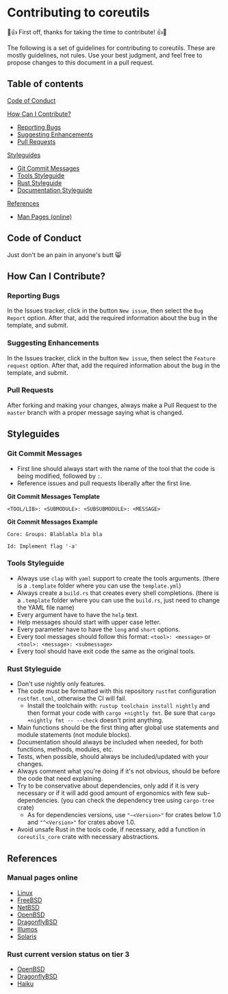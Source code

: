# Contributing to coreutils
🎉👍 First off, thanks for taking the time to contribute! 👍🎉

The following is a set of guidelines for contributing to coreutils. These are mostly guidelines, not rules. Use your best judgment, and feel free to propose changes to this document in a pull request.

## Table of contents

[Code of Conduct](#code-of-conduct)

[How Can I Contribute?](#how-can-i-contribute)
  * [Reporting Bugs](#reporting-bugs)
  * [Suggesting Enhancements](#suggesting-enhancements)
  * [Pull Requests](#pull-requests)

[Styleguides](#styleguides)
  * [Git Commit Messages](#git-commit-messages)
  * [Tools Styleguide](#tools-styleguide)
  * [Rust Styleguide](#rust-styleguide)
  * [Documentation Styleguide](#documentation-styleguide)

[References](#references)
  * [Man Pages (online)](#man-pages-online)

## Code of Conduct
Just don't be an pain in anyone's butt 😸

## How Can I Contribute?
### Reporting Bugs
In the Issues tracker, click in the button `New issue`, then select the `Bug Report` option. After that, add the required information about the bug in the template, and submit.

### Suggesting Enhancements
In the Issues tracker, click in the button `New issue`, then select the `Feature request` option. After that, add the required information about the bug in the template, and submit.

### Pull Requests
After forking and making your changes, always make a Pull Request to the `master` branch with a proper message saying what is changed.

## Styleguides
### Git Commit Messages
* First line should always start with the name of the tool that the code is being modified, followed by `:`.
* Reference issues and pull requests liberally after the first line.

**Git Commit Messages Template**
```
<TOOL/LIB>: <SUBMODULE>: <SUBSUBMODULE>: <MESSAGE>
```

**Git Commit Messages Example**
```
Core: Groups: Blablabla bla bla
```
```
Id: Implement flag '-a'
```

### Tools Styleguide
* Always use `clap` with `yaml` support to create the tools arguments. (there is a `.template` folder where you can use the `template.yml`)
* Always create a `build.rs` that creates every shell completions. (there is a `.template` folder where you can use the `build.rs`, just need to change the YAML file name)
* Every argument have to have the `help` text.
* Help messages should start with upper case letter.
* Every parameter have to have the `long` and `short` options.
* Every tool messages should follow this format: `<tool>: <message>` or `<tool>: <message>: <submessage>`
* Every tool should have exit code the same as the original tools.

### Rust Styleguide
* Don't use nightly only features.
* The code must be formatted with this repository `rustfmt` configuration `rustfmt.toml`, otherwise the CI will fail.
  * Install the toolchain with: `rustup toolchain install nightly` and then format your code with `cargo +nightly fmt`. Be sure that `cargo +nightly fmt -- --check` doesn't print anything.
* Main functions should be the first thing after global use statements and module statements (not module blocks).
* Documentation should always be included when needed, for both functions, methods, modules, etc.
* Tests, when possible, should always be included/updated with your changes.
* Always comment what you're doing if it's not obvious, should be before the code that need explaining.
* Try to be conservative about dependencies, only add if it is very necessary or if it will add good amount of ergonomics with few sub-dependencies. (you can check the dependency tree using `cargo-tree` crate)
  * As for dependencies versions, use `"~<Version>"` for crates below 1.0 and `"^<Version>"` for crates above 1.0.
* Avoid unsafe Rust in the tools code, if necessary, add a function in `coreutils_core` crate with necessary abstractions.

## References
### Manual pages online
* [Linux](https://www.linux.org/docs/index.html)
* [FreeBSD](https://www.freebsd.org/cgi/man.cgi)
* [NetBSD](https://netbsd.gw.com/cgi-bin/man-cgi?)
* [OpenBSD](https://man.openbsd.org/)
* [DragonflyBSD](http://man.dragonflybsd.org/?)
* [Illumos](https://illumos.org/man/)
* [Solaris]()

### Rust current version status on tier 3
* [OpenBSD](http://openports.se/lang/rust)
* [DragonflyBSD](https://github.com/DragonFlyBSD/DPorts/tree/master/lang/rust)
* [Haiku](https://depot.haiku-os.org/#!/pkg/rust_bin/haikuports/1/36/0/-/1/x86_64?bcguid=bc115-DPXR)
